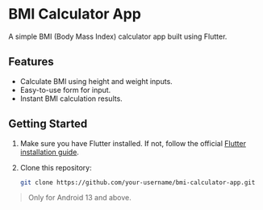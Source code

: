 # BMI Calculator App

A simple BMI (Body Mass Index) calculator app built using Flutter.

## Features

- Calculate BMI using height and weight inputs.
- Easy-to-use form for input.
- Instant BMI calculation results.

## Getting Started

1. Make sure you have Flutter installed. If not, follow the official [Flutter installation guide](https://flutter.dev/docs/get-started/install).

2. Clone this repository:
   ```bash
   git clone https://github.com/your-username/bmi-calculator-app.git

> Only for Android 13 and above.